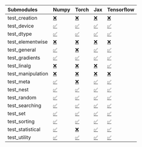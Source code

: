 | Submodules        | Numpy                                                                                                                           | Torch                                                                                                                           | Jax                                                                                                                             | Tensorflow                                                                                                                      |
|:------------------|:--------------------------------------------------------------------------------------------------------------------------------|:--------------------------------------------------------------------------------------------------------------------------------|:--------------------------------------------------------------------------------------------------------------------------------|:--------------------------------------------------------------------------------------------------------------------------------|
| test_creation     | <a href="https://github.com/unifyai/ivy/runs/7981071153?check_suite_focus=true" rel="noopener noreferrer" target="_blank">❌</a> | <a href="https://github.com/unifyai/ivy/runs/7981072880?check_suite_focus=true" rel="noopener noreferrer" target="_blank">❌</a> | <a href="https://github.com/unifyai/ivy/runs/7981075111?check_suite_focus=true" rel="noopener noreferrer" target="_blank">❌</a> | <a href="https://github.com/unifyai/ivy/runs/7981077326?check_suite_focus=true" rel="noopener noreferrer" target="_blank">❌</a> |
| test_device       | <a href="https://github.com/unifyai/ivy/runs/7981071239?check_suite_focus=true" rel="noopener noreferrer" target="_blank">✅</a> | <a href="https://github.com/unifyai/ivy/runs/7981073038?check_suite_focus=true" rel="noopener noreferrer" target="_blank">✅</a> | <a href="https://github.com/unifyai/ivy/runs/7981075232?check_suite_focus=true" rel="noopener noreferrer" target="_blank">✅</a> | <a href="https://github.com/unifyai/ivy/runs/7981077420?check_suite_focus=true" rel="noopener noreferrer" target="_blank">✅</a> |
| test_dtype        | <a href="https://github.com/unifyai/ivy/runs/7981071329?check_suite_focus=true" rel="noopener noreferrer" target="_blank">✅</a> | <a href="https://github.com/unifyai/ivy/runs/7981073183?check_suite_focus=true" rel="noopener noreferrer" target="_blank">✅</a> | <a href="https://github.com/unifyai/ivy/runs/7981075372?check_suite_focus=true" rel="noopener noreferrer" target="_blank">✅</a> | <a href="https://github.com/unifyai/ivy/runs/7981077527?check_suite_focus=true" rel="noopener noreferrer" target="_blank">✅</a> |
| test_elementwise  | <a href="https://github.com/unifyai/ivy/runs/7981071417?check_suite_focus=true" rel="noopener noreferrer" target="_blank">❌</a> | <a href="https://github.com/unifyai/ivy/runs/7981073336?check_suite_focus=true" rel="noopener noreferrer" target="_blank">❌</a> | <a href="https://github.com/unifyai/ivy/runs/7981075493?check_suite_focus=true" rel="noopener noreferrer" target="_blank">❌</a> | <a href="https://github.com/unifyai/ivy/runs/7981077658?check_suite_focus=true" rel="noopener noreferrer" target="_blank">❌</a> |
| test_general      | <a href="https://github.com/unifyai/ivy/runs/7981071512?check_suite_focus=true" rel="noopener noreferrer" target="_blank">✅</a> | <a href="https://github.com/unifyai/ivy/runs/7981073451?check_suite_focus=true" rel="noopener noreferrer" target="_blank">❌</a> | <a href="https://github.com/unifyai/ivy/runs/7981075638?check_suite_focus=true" rel="noopener noreferrer" target="_blank">✅</a> | <a href="https://github.com/unifyai/ivy/runs/7981077823?check_suite_focus=true" rel="noopener noreferrer" target="_blank">✅</a> |
| test_gradients    | <a href="https://github.com/unifyai/ivy/runs/7981071648?check_suite_focus=true" rel="noopener noreferrer" target="_blank">✅</a> | <a href="https://github.com/unifyai/ivy/runs/7981073586?check_suite_focus=true" rel="noopener noreferrer" target="_blank">✅</a> | <a href="https://github.com/unifyai/ivy/runs/7981075789?check_suite_focus=true" rel="noopener noreferrer" target="_blank">✅</a> | <a href="https://github.com/unifyai/ivy/runs/7981077964?check_suite_focus=true" rel="noopener noreferrer" target="_blank">✅</a> |
| test_linalg       | <a href="https://github.com/unifyai/ivy/runs/7981071750?check_suite_focus=true" rel="noopener noreferrer" target="_blank">❌</a> | <a href="https://github.com/unifyai/ivy/runs/7981073705?check_suite_focus=true" rel="noopener noreferrer" target="_blank">❌</a> | <a href="https://github.com/unifyai/ivy/runs/7981075932?check_suite_focus=true" rel="noopener noreferrer" target="_blank">❌</a> | <a href="https://github.com/unifyai/ivy/runs/7981078104?check_suite_focus=true" rel="noopener noreferrer" target="_blank">✅</a> |
| test_manipulation | <a href="https://github.com/unifyai/ivy/runs/7981071852?check_suite_focus=true" rel="noopener noreferrer" target="_blank">❌</a> | <a href="https://github.com/unifyai/ivy/runs/7981073839?check_suite_focus=true" rel="noopener noreferrer" target="_blank">❌</a> | <a href="https://github.com/unifyai/ivy/runs/7981076075?check_suite_focus=true" rel="noopener noreferrer" target="_blank">❌</a> | <a href="https://github.com/unifyai/ivy/runs/7981078260?check_suite_focus=true" rel="noopener noreferrer" target="_blank">❌</a> |
| test_meta         | <a href="https://github.com/unifyai/ivy/runs/7981071977?check_suite_focus=true" rel="noopener noreferrer" target="_blank">✅</a> | <a href="https://github.com/unifyai/ivy/runs/7981073971?check_suite_focus=true" rel="noopener noreferrer" target="_blank">❌</a> | <a href="https://github.com/unifyai/ivy/runs/7981076195?check_suite_focus=true" rel="noopener noreferrer" target="_blank">✅</a> | <a href="https://github.com/unifyai/ivy/runs/7981078409?check_suite_focus=true" rel="noopener noreferrer" target="_blank">✅</a> |
| test_nest         | <a href="https://github.com/unifyai/ivy/runs/7981072065?check_suite_focus=true" rel="noopener noreferrer" target="_blank">✅</a> | <a href="https://github.com/unifyai/ivy/runs/7981074095?check_suite_focus=true" rel="noopener noreferrer" target="_blank">✅</a> | <a href="https://github.com/unifyai/ivy/runs/7981076334?check_suite_focus=true" rel="noopener noreferrer" target="_blank">✅</a> | <a href="https://github.com/unifyai/ivy/runs/7981078555?check_suite_focus=true" rel="noopener noreferrer" target="_blank">✅</a> |
| test_random       | <a href="https://github.com/unifyai/ivy/runs/7981072153?check_suite_focus=true" rel="noopener noreferrer" target="_blank">✅</a> | <a href="https://github.com/unifyai/ivy/runs/7981074202?check_suite_focus=true" rel="noopener noreferrer" target="_blank">✅</a> | <a href="https://github.com/unifyai/ivy/runs/7981076489?check_suite_focus=true" rel="noopener noreferrer" target="_blank">✅</a> | <a href="https://github.com/unifyai/ivy/runs/7981078801?check_suite_focus=true" rel="noopener noreferrer" target="_blank">✅</a> |
| test_searching    | <a href="https://github.com/unifyai/ivy/runs/7981072264?check_suite_focus=true" rel="noopener noreferrer" target="_blank">✅</a> | <a href="https://github.com/unifyai/ivy/runs/7981074294?check_suite_focus=true" rel="noopener noreferrer" target="_blank">✅</a> | <a href="https://github.com/unifyai/ivy/runs/7981076647?check_suite_focus=true" rel="noopener noreferrer" target="_blank">✅</a> | <a href="https://github.com/unifyai/ivy/runs/7981078947?check_suite_focus=true" rel="noopener noreferrer" target="_blank">✅</a> |
| test_set          | <a href="https://github.com/unifyai/ivy/runs/7981072353?check_suite_focus=true" rel="noopener noreferrer" target="_blank">✅</a> | <a href="https://github.com/unifyai/ivy/runs/7981074422?check_suite_focus=true" rel="noopener noreferrer" target="_blank">✅</a> | <a href="https://github.com/unifyai/ivy/runs/7981076779?check_suite_focus=true" rel="noopener noreferrer" target="_blank">✅</a> | <a href="https://github.com/unifyai/ivy/runs/7981079053?check_suite_focus=true" rel="noopener noreferrer" target="_blank">✅</a> |
| test_sorting      | <a href="https://github.com/unifyai/ivy/runs/7981072497?check_suite_focus=true" rel="noopener noreferrer" target="_blank">✅</a> | <a href="https://github.com/unifyai/ivy/runs/7981074509?check_suite_focus=true" rel="noopener noreferrer" target="_blank">✅</a> | <a href="https://github.com/unifyai/ivy/runs/7981076917?check_suite_focus=true" rel="noopener noreferrer" target="_blank">✅</a> | <a href="https://github.com/unifyai/ivy/runs/7981079184?check_suite_focus=true" rel="noopener noreferrer" target="_blank">✅</a> |
| test_statistical  | <a href="https://github.com/unifyai/ivy/runs/7981072628?check_suite_focus=true" rel="noopener noreferrer" target="_blank">✅</a> | <a href="https://github.com/unifyai/ivy/runs/7981074650?check_suite_focus=true" rel="noopener noreferrer" target="_blank">❌</a> | <a href="https://github.com/unifyai/ivy/runs/7981077103?check_suite_focus=true" rel="noopener noreferrer" target="_blank">✅</a> | <a href="https://github.com/unifyai/ivy/runs/7981079304?check_suite_focus=true" rel="noopener noreferrer" target="_blank">✅</a> |
| test_utility      | <a href="https://github.com/unifyai/ivy/runs/7981072743?check_suite_focus=true" rel="noopener noreferrer" target="_blank">✅</a> | <a href="https://github.com/unifyai/ivy/runs/7981074846?check_suite_focus=true" rel="noopener noreferrer" target="_blank">✅</a> | <a href="https://github.com/unifyai/ivy/runs/7981077217?check_suite_focus=true" rel="noopener noreferrer" target="_blank">✅</a> | <a href="https://github.com/unifyai/ivy/runs/7981079430?check_suite_focus=true" rel="noopener noreferrer" target="_blank">✅</a> |